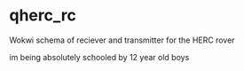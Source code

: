 # qherc_rc
Wokwi schema of reciever and transmitter for the HERC rover

im being absolutely schooled by 12 year old boys
